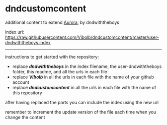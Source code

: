 # dndcustomcontent
additional content to extend [Aurora](https://aurorabuilder.com/), by dndwiththeboys

index url: https://raw.githubusercontent.com/Vibolb/dndcustomcontent/master/user-dndwiththeboys.index

---

instructions to get started with the repository:

- replace ***dndwiththeboys*** in the index filename, the user-dndwiththeboys folder, this readme, and all the urls in each file
- replace ***Vibolb*** in all the urls in each file with the name of your github account
- replace ***dndcustomcontent*** in all the urls in each file with the name of this repository

after having replaced the parts you can include the index using the new url

remember to increment the update version of the file each time when you change the content
